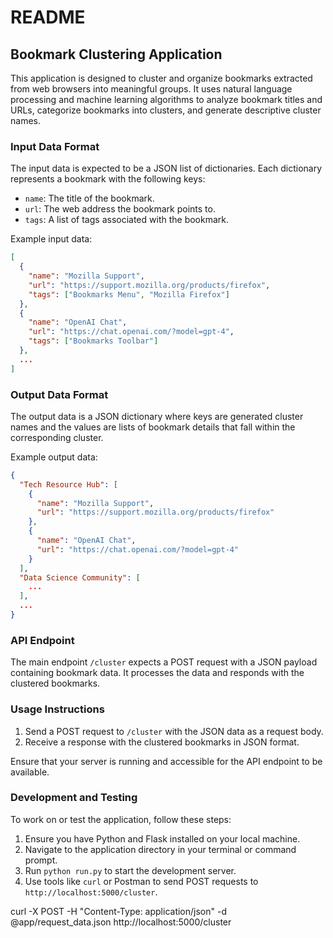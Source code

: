 # README

## Bookmark Clustering Application

This application is designed to cluster and organize bookmarks extracted from web browsers into meaningful groups. It uses natural language processing and machine learning algorithms to analyze bookmark titles and URLs, categorize bookmarks into clusters, and generate descriptive cluster names.

### Input Data Format

The input data is expected to be a JSON list of dictionaries. Each dictionary represents a bookmark with the following keys:

- `name`: The title of the bookmark.
- `url`: The web address the bookmark points to.
- `tags`: A list of tags associated with the bookmark.

Example input data:
```json
[
  {
    "name": "Mozilla Support",
    "url": "https://support.mozilla.org/products/firefox",
    "tags": ["Bookmarks Menu", "Mozilla Firefox"]
  },
  {
    "name": "OpenAI Chat",
    "url": "https://chat.openai.com/?model=gpt-4",
    "tags": ["Bookmarks Toolbar"]
  },
  ...
]
```

### Output Data Format

The output data is a JSON dictionary where keys are generated cluster names and the values are lists of bookmark details that fall within the corresponding cluster.

Example output data:
```json
{
  "Tech Resource Hub": [
    {
      "name": "Mozilla Support",
      "url": "https://support.mozilla.org/products/firefox"
    },
    {
      "name": "OpenAI Chat",
      "url": "https://chat.openai.com/?model=gpt-4"
    }
  ],
  "Data Science Community": [
    ...
  ],
  ...
}
```

### API Endpoint

The main endpoint `/cluster` expects a POST request with a JSON payload containing bookmark data. It processes the data and responds with the clustered bookmarks.

### Usage Instructions

1. Send a POST request to `/cluster` with the JSON data as a request body.
2. Receive a response with the clustered bookmarks in JSON format.

Ensure that your server is running and accessible for the API endpoint to be available.

### Development and Testing

To work on or test the application, follow these steps:

1. Ensure you have Python and Flask installed on your local machine.
2. Navigate to the application directory in your terminal or command prompt.
3. Run `python run.py` to start the development server.
4. Use tools like `curl` or Postman to send POST requests to `http://localhost:5000/cluster`.


curl -X POST -H "Content-Type: application/json" -d @app/request_data.json http://localhost:5000/cluster